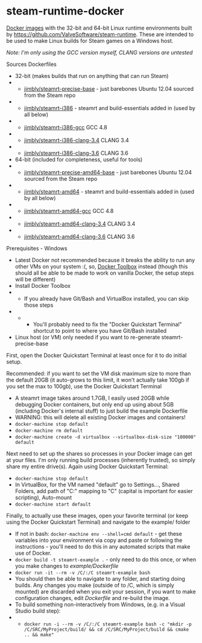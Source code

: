 steam-runtime-docker
====================

[Docker images](https://hub.docker.com/u/jimbly/) with the 32-bit and 64-bit Linux
runtime environments built by https://github.com/ValveSoftware/steam-runtime.
These are intended to be used to make Linux builds for Steam games on a Windows host.

*Note: I'm only using the _GCC_ version myself, CLANG versions are untested*

Sources Dockerfiles
* 32-bit (makes builds that run on anything that can run Steam)
* * [jimbly/steamrt-precise-base](steamrt-precise-base/) - just barebones Ubuntu 12.04 sourced from the Steam repo
* * [jimbly/steamrt-i386](steamrt-i386/Dockerfile) - steamrt and build-essentials added in (used by all below)
* * [jimbly/steamrt-i386-gcc](steamrt-i386-gcc/Dockerfile) GCC 4.8
* * [jimbly/steamrt-i386-clang-3.4](steamrt-i386-clang-3.4/Dockerfile) CLANG 3.4
* * [jimbly/steamrt-i386-clang-3.6](steamrt-i386-clang-3.6/Dockerfile) CLANG 3.6
* 64-bit (included for completeness, useful for tools)
* * [jimbly/steamrt-precise-amd64-base](steamrt-precise-base/) - just barebones Ubuntu 12.04 sourced from the Steam repo
* * [jimbly/steamrt-amd64](steamrt-amd64/Dockerfile) - steamrt and build-essentials added in (used by all below)
* * [jimbly/steamrt-amd64-gcc](steamrt-amd64-gcc/Dockerfile) GCC 4.8
* * [jimbly/steamrt-amd64-clang-3.4](steamrt-amd64-clang-3.4/Dockerfile) CLANG 3.4
* * [jimbly/steamrt-amd64-clang-3.6](steamrt-amd64-clang-3.6/Dockerfile) CLANG 3.6

Prerequisites - Windows
* Latest Docker not recommended because it breaks the ability to run any other VMs on your system :(, so, [Docker Toolbox](https://docs.docker.com/toolbox/toolbox_install_windows/) instead (though this should all be able to be made to work on vanilla Docker, the setup steps will be different)
* Install Docker Toolbox
* * If you already have Git/Bash and VirtualBox installed, you can skip those steps
* * * You'll probably need to fix the "Docker Quickstart Terminal" shortcut to point to where you have Git/Bash installed
* Linux host (or VM) only needed if you want to re-generate steamrt-precise-base

First, open the Docker Quickstart Terminal at least once for it to do initial setup.

Recommended: if you want to set the VM disk maximum size to more than the default 20GB (it auto-grows to this limit, it won't actually take 100gb if you set the max to 100gb), use the Docker Quickstart Terminal
* A steamrt image takes around 1.7GB, I easily used 20GB while debugging Docker containers, but only end up using about 5GB (including Docker's internal stuff) to just build the example Dockerfile
* WARNING: this will delete all existing Docker images and containers!
* `docker-machine stop default`
* `docker-machine rm default`
* `docker-machine create -d virtualbox --virtualbox-disk-size "100000" default`

Next need to set up the shares so processes in your Docker image can get at your files.  I'm only running build processes (inherently trusted), so simply share my entire drive(s).  Again using Docker Quickstart Terminal:
* `docker-machine stop default`
* In VirtualBox, for the VM named "default" go to Settings..., Shared Folders, add path of "C:\" mapping to "C" (capital is important for easier scripting), Auto-mount
* `docker-machine start default`

Finally, to actually use these images, open your favorite terminal (or keep using the Docker Quickstart Terminal) and navigate to the example/ folder
* If not in bash: `docker-machine env --shell=cmd default` - get these variables into your environment via copy and paste or following the instructions - you'll need to do this in any automated scripts that make use of Docker.
* `docker build -t steamrt-example .` - only need to do this once, or when you make changes to _example/Dockerfile_
* `docker run -it --rm -v /C/:/C steamrt-example bash`
* You should then be able to navigate to any folder, and starting doing builds. Any changes you make (outside of to /C, which is simply mounted) are discarded when you exit your session, if you want to make configuration changes, edit _Dockerfile_ and re-build the image.
* To build something non-interactively from Windows, (e.g. in a Visual Studio build step):
* * `docker run -i --rm -v /C/:/C steamrt-example bash -c "mkdir -p /C/SRC/MyProject/build/ && cd /C/SRC/MyProject/build && cmake .. && make"`
